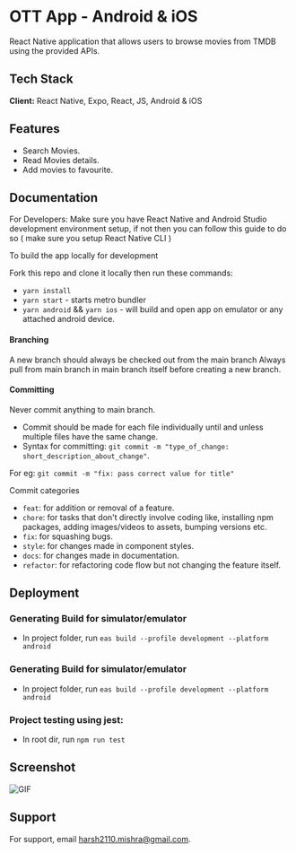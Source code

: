 # OTT App - Android & iOS

React Native application that allows users to browse movies from TMDB using the provided APIs.

## Tech Stack

**Client:** React Native, Expo, React, JS, Android & iOS

## Features

- Search Movies.
- Read Movies details.
- Add movies to favourite.

## Documentation

For Developers:
Make sure you have React Native and Android Studio development environment setup, if not then you can follow this guide to do so ( make sure you setup React Native CLI )

To build the app locally for development

Fork this repo and clone it locally then run these commands:

- `yarn install`
- `yarn start` - starts metro bundler
- `yarn android` && `yarn ios` - will build and open app on emulator or any attached android device.

#### Branching

A new branch should always be checked out from the main branch
Always pull from main branch in main branch itself before creating a new branch.

#### Committing

Never commit anything to main branch.

- Commit should be made for each file individually until and unless multiple files have the same change.
- Syntax for committing: `git commit -m "type_of_change: short_description_about_change"`.

For eg: `git commit -m "fix: pass correct value for title"`

Commit categories

- `feat`: for addition or removal of a feature.
- `chore`: for tasks that don't directly involve coding like, installing npm packages, adding images/videos to assets, bumping versions etc.
- `fix`: for squashing bugs.
- `style`: for changes made in component styles.
- `docs`: for changes made in documentation.
- `refactor`: for refactoring code flow but not changing the feature itself.

## Deployment

### Generating Build for simulator/emulator

- In project folder, run `eas build --profile development --platform android`

### Generating Build for simulator/emulator

- In project folder, run `eas build --profile development --platform android`

### Project testing using jest:

- In root dir, run `npm run test`

## Screenshot

![GIF](https://github.com/Harsh2110mishra/ott/blob/master/assets/ottRN.gif)

## Support

For support, email harsh2110.mishra@gmail.com.

